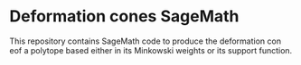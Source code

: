 # Deformation cones SageMath

This repository contains SageMath code to produce the deformation con eof a polytope based either in its Minkowski weights or its support function.

